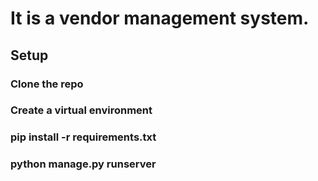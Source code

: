 # It is a vendor management system.

## Setup
### Clone the repo
### Create a virtual environment
### pip install -r requirements.txt
### python manage.py runserver
